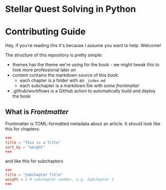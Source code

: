 # Stellar Quest Solving in Python
# Contributing Guide

Hey, if you're reading this it's because I assume you want to help. Welcome!

The structure of this repository is pretty simple:

- themes has the theme we're using for the book - we might tweak this to look more professional later on
- content contains the markdown source of this book:
    - each chapter is a folder with an `_index.md`
    - each subchapter is a markdown file with some *frontmatter*
- .github/workflows is a GitHub action to automatically build and deploy the book

## What is *Frontmatter*
Frontmatter is TOML-formatted metadata about an article. It should look like this for chapters:

```toml
+++
title = "This is a Title"
sort_by = "weight"
+++
```

and like this for subchapters

```toml
+++
title = "Subchapter Title"
weight = 2 # subchapter number, e.g. Subchapter 2
+++
```
